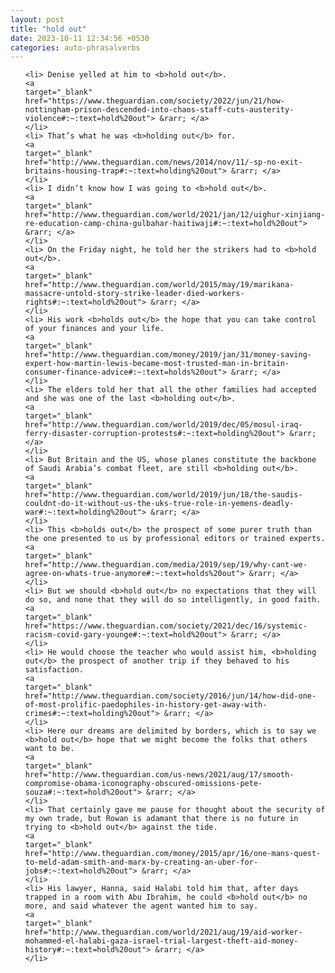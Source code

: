 ```yaml
---
layout: post
title: "hold out"
date: 2023-10-11 12:34:56 +0530
categories: auto-phrasalverbs
---
```

<ol>

    <li> Denise yelled at him to <b>hold out</b>.
    <a 
    target="_blank" 
    href="https://www.theguardian.com/society/2022/jun/21/how-nottingham-prison-descended-into-chaos-staff-cuts-austerity-violence#:~:text=hold%20out"> &rarr; </a>
    </li>
    <li> That’s what he was <b>holding out</b> for.
    <a 
    target="_blank" 
    href="http://www.theguardian.com/news/2014/nov/11/-sp-no-exit-britains-housing-trap#:~:text=holding%20out"> &rarr; </a>
    </li>
    <li> I didn’t know how I was going to <b>hold out</b>.
    <a 
    target="_blank" 
    href="http://www.theguardian.com/world/2021/jan/12/uighur-xinjiang-re-education-camp-china-gulbahar-haitiwaji#:~:text=hold%20out"> &rarr; </a>
    </li>
    <li> On the Friday night, he told her the strikers had to <b>hold out</b>.
    <a 
    target="_blank" 
    href="http://www.theguardian.com/world/2015/may/19/marikana-massacre-untold-story-strike-leader-died-workers-rights#:~:text=hold%20out"> &rarr; </a>
    </li>
    <li> His work <b>holds out</b> the hope that you can take control of your finances and your life.
    <a 
    target="_blank" 
    href="http://www.theguardian.com/money/2019/jan/31/money-saving-expert-how-martin-lewis-became-most-trusted-man-in-britain-consumer-finance-advice#:~:text=holds%20out"> &rarr; </a>
    </li>
    <li> The elders told her that all the other families had accepted and she was one of the last <b>holding out</b>.
    <a 
    target="_blank" 
    href="http://www.theguardian.com/world/2019/dec/05/mosul-iraq-ferry-disaster-corruption-protests#:~:text=holding%20out"> &rarr; </a>
    </li>
    <li> But Britain and the US, whose planes constitute the backbone of Saudi Arabia’s combat fleet, are still <b>holding out</b>.
    <a 
    target="_blank" 
    href="http://www.theguardian.com/world/2019/jun/18/the-saudis-couldnt-do-it-without-us-the-uks-true-role-in-yemens-deadly-war#:~:text=holding%20out"> &rarr; </a>
    </li>
    <li> This <b>holds out</b> the prospect of some purer truth than the one presented to us by professional editors or trained experts.
    <a 
    target="_blank" 
    href="http://www.theguardian.com/media/2019/sep/19/why-cant-we-agree-on-whats-true-anymore#:~:text=holds%20out"> &rarr; </a>
    </li>
    <li> But we should <b>hold out</b> no expectations that they will do so, and none that they will do so intelligently, in good faith.
    <a 
    target="_blank" 
    href="https://www.theguardian.com/society/2021/dec/16/systemic-racism-covid-gary-younge#:~:text=hold%20out"> &rarr; </a>
    </li>
    <li> He would choose the teacher who would assist him, <b>holding out</b> the prospect of another trip if they behaved to his satisfaction.
    <a 
    target="_blank" 
    href="http://www.theguardian.com/society/2016/jun/14/how-did-one-of-most-prolific-paedophiles-in-history-get-away-with-crimes#:~:text=holding%20out"> &rarr; </a>
    </li>
    <li> Here our dreams are delimited by borders, which is to say we <b>hold out</b> hope that we might become the folks that others want to be.
    <a 
    target="_blank" 
    href="http://www.theguardian.com/us-news/2021/aug/17/smooth-compromise-obama-iconography-obscured-omissions-pete-souza#:~:text=hold%20out"> &rarr; </a>
    </li>
    <li> That certainly gave me pause for thought about the security of my own trade, but Rowan is adamant that there is no future in trying to <b>hold out</b> against the tide.
    <a 
    target="_blank" 
    href="http://www.theguardian.com/money/2015/apr/16/one-mans-quest-to-meld-adam-smith-and-marx-by-creating-an-uber-for-jobs#:~:text=hold%20out"> &rarr; </a>
    </li>
    <li> His lawyer, Hanna, said Halabi told him that, after days trapped in a room with Abu Ibrahim, he could <b>hold out</b> no more, and said whatever the agent wanted him to say.
    <a 
    target="_blank" 
    href="http://www.theguardian.com/world/2021/aug/19/aid-worker-mohammed-el-halabi-gaza-israel-trial-largest-theft-aid-money-history#:~:text=hold%20out"> &rarr; </a>
    </li>